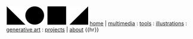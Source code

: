 ![lomz](images/lomzlogo.svg)
[home](index.html) | [multimedia](multimedia.html) : [tools](tools.html) : [illustrations](illustrations.html) : [generative art](generativeart.html) : [projects](projects.html) | [about](about.html)
{{hr}}